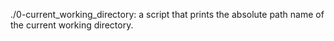 ./0-current_working_directory: a script that prints the absolute path name of the current working directory.

